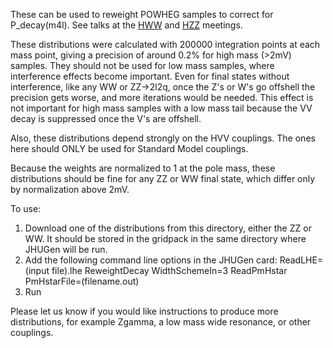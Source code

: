 These can be used to reweight POWHEG samples to correct for P_decay(m4l).  See talks at the [HWW](https://indico.cern.ch/event/515348/contributions/2038297/attachments/1253630/1849648/high_mass_WW_ZZ.pdf) and [HZZ](https://indico.cern.ch/event/515348/contributions/2038276/attachments/1255124/1852487/high_mass_ZZ_WW.pdf) meetings.

These distributions were calculated with 200000 integration points at each mass point, giving a precision of around 0.2% for high mass (>2mV) samples.  They should not be used for low mass samples, where interference effects become important.  Even for final states without interference, like any WW or ZZ->2l2q, once the Z's or W's go offshell the precision gets worse, and more iterations would be needed.  This effect is not important for high mass samples with a low mass tail because the VV decay is suppressed once the V's are offshell.

Also, these distributions depend strongly on the HVV couplings.  The ones here should ONLY be used for Standard Model couplings.

Because the weights are normalized to 1 at the pole mass, these distributions should be fine for any ZZ or WW final state, which differ only by normalization above 2mV.

To use:
 1. Download one of the distributions from this directory, either the ZZ or WW.  It should be stored in the gridpack in the same directory where JHUGen will be run.
 2. Add the following command line options in the JHUGen card:
      ReadLHE=(input file).lhe ReweightDecay WidthSchemeIn=3 ReadPmHstar PmHstarFile=(filename.out)
 3. Run

Please let us know if you would like instructions to produce more distributions, for example Zgamma, a low mass wide resonance, or other couplings.

